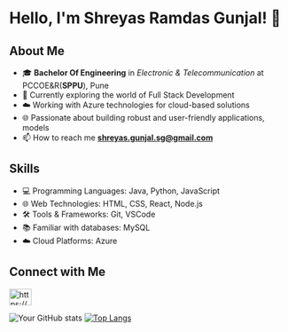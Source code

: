 # Hello, I'm Shreyas Ramdas Gunjal! 👋




## About Me
- 🎓 **Bachelor Of Engineering** in *Electronic & Telecommunication* at PCCOE&R(**SPPU**), Pune
- 💼 Currently exploring the world of Full Stack Development
- ☁️ Working with Azure technologies for cloud-based solutions
- 🌐 Passionate about building robust and user-friendly applications, models
- 📫 How to reach me **shreyas.gunjal.sg@gmail.com**


## Skills
- 💻 Programming Languages: Java, Python, JavaScript
- 🌐 Web Technologies: HTML, CSS, React, Node.js
- 🛠️ Tools & Frameworks: Git, VSCode
- 📚 Familiar with databases: MySQL
- ☁️ Cloud Platforms: Azure


## Connect with Me

<a href="https://linkedin.com/in/https://www.linkedin.com/in/shreyas-gunjal/" target="blank"><img align="center" src="https://raw.githubusercontent.com/rahuldkjain/github-profile-readme-generator/master/src/images/icons/Social/linked-in-alt.svg" alt="https://www.linkedin.com/in/shreyas-gunjal/" height="30" width="40" /></a>


![Your GitHub stats](https://github-readme-stats.vercel.app/api?username=shreyasgunjal&show_icons=true&theme=dark)
[![Top Langs](https://github-readme-stats.vercel.app/api/top-langs/?username=shreyasgunjal&layout=compact&theme=java-dark)](https://github.com/shreyasgunjal/github-readme-stats)
